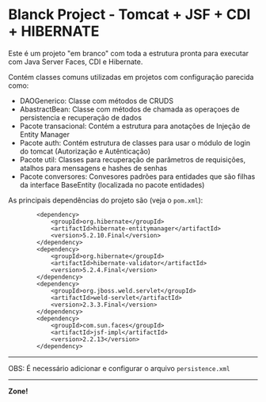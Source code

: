 # Blanck Project - Tomcat + JSF + CDI + HIBERNATE

Este é um projeto "em branco" com toda a estrutura pronta para executar com Java Server Faces, CDI e Hibernate.

Contém classes comuns utilizadas em projetos com configuração parecida como:
 - DAOGenerico: Classe com métodos de CRUDS
 - AbastractBean: Classe com métodos de chamada as operaçoes de persistencia e recuperação de dados
 - Pacote transacional: Contém a estrutura para anotações de Injeção de Entity Manager
 - Pacote auth: Contém estrutura de classes para usar o módulo de login do tomcat (Autorização e Autênticação)
 - Pacote util: Classes para recuperação de parâmetros de requisições, atalhos para mensagens e hashes de senhas
 - Pacote conversores: Convesores padrões para entidades que são filhas da interface BaseEntity (localizada no pacote entidades)
 
As principais dependências do projeto são (veja o ```pom.xml```):

```
        <dependency>
            <groupId>org.hibernate</groupId>
            <artifactId>hibernate-entitymanager</artifactId>
            <version>5.2.10.Final</version>
        </dependency>
        <dependency>
            <groupId>org.hibernate</groupId>
            <artifactId>hibernate-validator</artifactId>
            <version>5.2.4.Final</version>
        </dependency>
        <dependency>
            <groupId>org.jboss.weld.servlet</groupId>
            <artifactId>weld-servlet</artifactId>
            <version>2.3.3.Final</version>
        </dependency>
        <dependency>
            <groupId>com.sun.faces</groupId>
            <artifactId>jsf-impl</artifactId>
            <version>2.2.13</version>
        </dependency>
```

***
OBS: É necessário adicionar e configurar o arquivo ```persistence.xml```
***

**Zone!**

